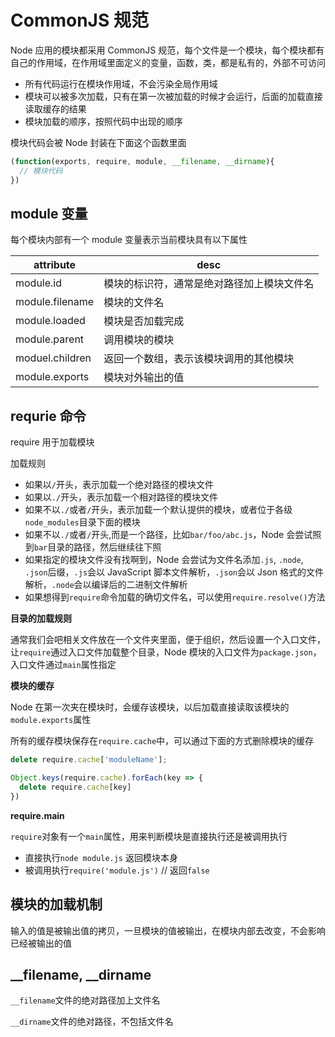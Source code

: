 # CommonJS 规范

Node 应用的模块都采用 CommonJS 规范，每个文件是一个模块，每个模块都有自己的作用域，在作用域里面定义的变量，函数，类，都是私有的，外部不可访问

* 所有代码运行在模块作用域，不会污染全局作用域
* 模块可以被多次加载，只有在第一次被加载的时候才会运行，后面的加载直接读取缓存的结果
* 模块加载的顺序，按照代码中出现的顺序

模块代码会被 Node 封装在下面这个函数里面

```javascript
(function(exports, require, module, __filename, __dirname){
  // 模块代码
})
```

## module 变量           　　　　　　　   

每个模块内部有一个 module 变量表示当前模块具有以下属性

| attribute | desc |
| --- | --- |
| module.id | 模块的标识符，通常是绝对路径加上模块文件名 |
| module.filename | 模块的文件名 |
| module.loaded | 模块是否加载完成 |
| module.parent | 调用模块的模块 |
| moduel.children | 返回一个数组，表示该模块调用的其他模块 |
| module.exports | 模块对外输出的值 |

## requrie 命令

require 用于加载模块 

加载规则

* 如果以`/`开头，表示加载一个绝对路径的模块文件
* 如果以`./`开头，表示加载一个相对路径的模块文件
* 如果不以`./`或者`/`开头，表示加载一个默认提供的模块，或者位于各级`node_modules`目录下面的模块
* 如果不以`./`或者`/`开头,而是一个路径，比如`bar/foo/abc.js`，Node 会尝试照到`bar`目录的路径，然后继续往下照
* 如果指定的模块文件没有找啊到，Node 会尝试为文件名添加`.js`, `.node`, `.json`后缀，`.js`会以 JavaScript 脚本文件解析，`.json`会以 Json 格式的文件解析，`.node`会以编译后的二进制文件解析
* 如果想得到`require`命令加载的确切文件名，可以使用`require.resolve()`方法

**目录的加载规则**

通常我们会吧相关文件放在一个文件夹里面，便于组织，然后设置一个入口文件，让`require`通过入口文件加载整个目录，Node 模块的入口文件为`package.json`，入口文件通过`main`属性指定

**模块的缓存**

Node 在第一次夹在模块时，会缓存该模块，以后加载直接读取该模块的`module.exports`属性

所有的缓存模块保存在`require.cache`中，可以通过下面的方式删除模块的缓存

```javascript
delete require.cache['moduleName'];

Object.keys(require.cache).forEach(key => {
  delete require.cache[key]
})
```

**require.main**

`require`对象有一个`main`属性，用来判断模块是直接执行还是被调用执行

* 直接执行`node module.js` 返回模块本身
* 被调用执行`require('module.js')` // 返回`false`

## 模块的加载机制

输入的值是被输出值的拷贝，一旦模块的值被输出，在模块内部去改变，不会影响已经被输出的值

## \_\_filename, \_\_dirname

`__filename`文件的绝对路径加上文件名

`__dirname`文件的绝对路径，不包括文件名
